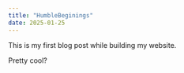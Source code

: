 ```yaml
---
title: "HumbleBeginings"
date: 2025-01-25
---
```

This is my first blog post while building my website.

Pretty cool?
